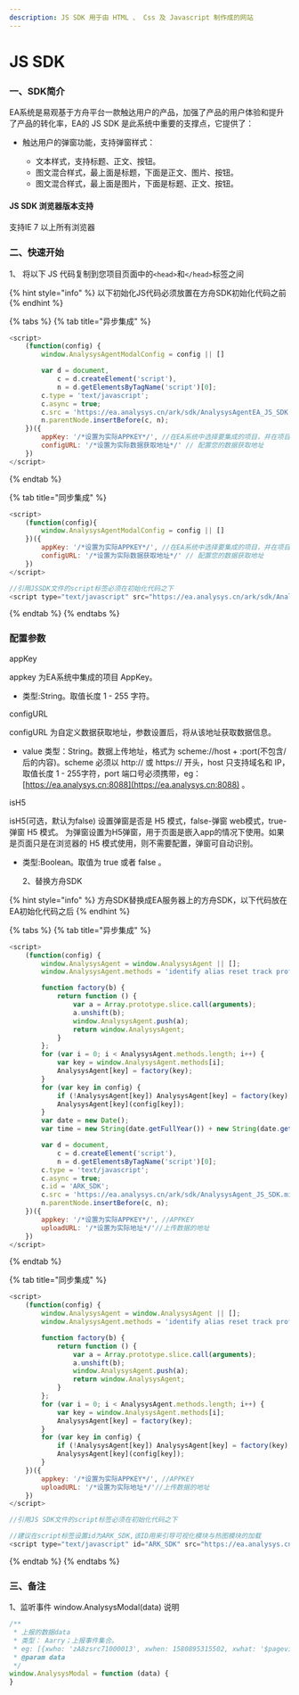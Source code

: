 ```yaml
---
description: JS SDK 用于由 HTML 、 Css 及 Javascript 制作成的网站
---
```


# JS SDK

### 一、SDK简介

EA系统是易观基于方舟平台一款触达用户的产品，加强了产品的用户体验和提升了产品的转化率，EA的 JS SDK 是此系统中重要的支撑点，它提供了：

* 触达用户的弹窗功能，支持弹窗样式：

  * 文本样式，支持标题、正文、按钮。
  * 图文混合样式，最上面是标题，下面是正文、图片、按钮。
  * 图文混合样式，最上面是图片，下面是标题、正文、按钮。

####  JS SDK 浏览器版本支持

支持IE 7 以上所有浏览器

### 二、快速开始

   1、 将以下 JS 代码复制到您项目页面中的`<head>`和`</head>`标签之间

{% hint style="info" %}
以下初始化JS代码必须放置在方舟SDK初始化代码之前
{% endhint %}

{% tabs %}
{% tab title="异步集成" %}
```javascript
<script>
    (function(config) {
        window.AnalysysAgentModalConfig = config || []

        var d = document,
            c = d.createElement('script'),
            n = d.getElementsByTagName('script')[0];
        c.type = 'text/javascript';
        c.async = true;
        c.src = 'https://ea.analysys.cn/ark/sdk/AnalysysAgentEA_JS_SDK.min.js' +'?v=' + Math.random(); //SDK存放地址
        n.parentNode.insertBefore(c, n);
    })({
        appKey: '/*设置为实际APPKEY*/', //在EA系统中选择要集成的项目，并在项目属性中查看AppKey
        configURL: '/*设置为实际数据获取地址*/' // 配置您的数据获取地址
    })
</script>
```
{% endtab %}

{% tab title="同步集成" %}
```javascript
<script>
    (function(config){
        window.AnalysysAgentModalConfig = config || []
    })({
        appKey: '/*设置为实际APPKEY*/', //在EA系统中选择要集成的项目，并在项目属性中查看AppKey
        configURL: '/*设置为实际数据获取地址*/' // 配置您的数据获取地址
    })
</script>

//引用JSSDK文件的script标签必须在初始化代码之下
<script type="text/javascript" src="https://ea.analysys.cn/ark/sdk/AnalysysAgentEA_JS_SDK.min.js"></script>
```
{% endtab %}
{% endtabs %}

### 配置参数

appKey

appkey 为EA系统中集成的项目 AppKey。

* 类型:String。取值长度 1 - 255 字符。

configURL

configURL 为自定义数据获取地址，参数设置后，将从该地址获取数据信息。

* value 类型：String。数据上传地址，格式为 scheme://host + :port\(不包含/后的内容\)。scheme 必须以 http:// 或 https:// 开头，host 只支持域名和 IP，取值长度 1 - 255字符，port 端口号必须携带，eg：[https://ea.analysys.cn:8088](https://ea.analysys.cn:8088) 。

isH5

isH5\(可选，默认为false\) 设置弹窗是否是 H5 模式，false-弹窗 web模式，true-弹窗 H5 模式。 为弹窗设置为H5弹窗，用于页面是嵌入app的情况下使用。如果是页面只是在浏览器的 H5 模式使用，则不需要配置，弹窗可自动识别。

* 类型:Boolean。取值为 true 或者 false 。



    2、替换方舟SDK

{% hint style="info" %}
方舟SDK替换成EA服务器上的方舟SDK，以下代码放在EA初始化代码之后
{% endhint %}

{% tabs %}
{% tab title="异步集成" %}
```javascript
<script>
    (function(config) {
        window.AnalysysAgent = window.AnalysysAgent || [];
        window.AnalysysAgent.methods = 'identify alias reset track profileSet profileSetOnce profileIncrement profileAppend profileUnset profileDelete registerSuperProperty registerSuperProperties unRegisterSuperProperty clearSuperProperties getSuperProperty getSuperProperties pageView getDistinctId getPresetProperties'.split(' ');

        function factory(b) {
            return function () {
                var a = Array.prototype.slice.call(arguments);
                a.unshift(b);
                window.AnalysysAgent.push(a);
                return window.AnalysysAgent;
            }
        };
        for (var i = 0; i < AnalysysAgent.methods.length; i++) {
            var key = window.AnalysysAgent.methods[i];
            AnalysysAgent[key] = factory(key);
        }
        for (var key in config) {
            if (!AnalysysAgent[key]) AnalysysAgent[key] = factory(key);
            AnalysysAgent[key](config[key]);
        }
        var date = new Date();
        var time = new String(date.getFullYear()) + new String(date.getMonth() + 1) + new String(date.getDate());

        var d = document,
            c = d.createElement('script'),
            n = d.getElementsByTagName('script')[0];
        c.type = 'text/javascript';
        c.async = true;
        c.id = 'ARK_SDK';
        c.src = 'https://ea.analysys.cn/ark/sdk/AnalysysAgent_JS_SDK.min.js' +'?v=' +time; //JS SDK存放地址
        n.parentNode.insertBefore(c, n);
    })({
        appkey: '/*设置为实际APPKEY*/', //APPKEY
        uploadURL: '/*设置为实际地址*/'//上传数据的地址
    })
</script>
```
{% endtab %}

{% tab title="同步集成" %}
```javascript
<script>
    (function(config) {
        window.AnalysysAgent = window.AnalysysAgent || [];
        window.AnalysysAgent.methods = 'identify alias reset track profileSet profileSetOnce profileIncrement profileAppend profileUnset profileDelete registerSuperProperty registerSuperProperties unRegisterSuperProperty clearSuperProperties getSuperProperty getSuperProperties pageView getDistinctId getPresetProperties'.split(' ');

        function factory(b) {
            return function () {
                var a = Array.prototype.slice.call(arguments);
                a.unshift(b);
                window.AnalysysAgent.push(a);
                return window.AnalysysAgent;
            }
        };
        for (var i = 0; i < AnalysysAgent.methods.length; i++) {
            var key = window.AnalysysAgent.methods[i];
            AnalysysAgent[key] = factory(key);
        }
        for (var key in config) {
            if (!AnalysysAgent[key]) AnalysysAgent[key] = factory(key);
            AnalysysAgent[key](config[key]);
        }
    })({
        appkey: '/*设置为实际APPKEY*/', //APPKEY
        uploadURL: '/*设置为实际地址*/'//上传数据的地址
    })
</script>

//引用JS SDK文件的script标签必须在初始化代码之下

//建议在script标签设置id为ARK_SDK,该ID用来引导可视化模块与热图模块的加载
<script type="text/javascript" id="ARK_SDK" src="https://ea.analysys.cn/ark/sdk/AnalysysAgent_JS_SDK.min.js"></script>


```
{% endtab %}
{% endtabs %}

### 三、备注

1、监听事件 window.AnalysysModal\(data\) 说明

```javascript
/**
 * 上报的数据data
 * 类型： Aarry；上报事件集合。
 * eg: [{xwho: 'zA8zsrc71000013', xwhen: 1580895315502, xwhat: '$pageview', xcontext: {$url: 'https://ea.analysys.cn:8088'} }]
 * @param data
 */
window.AnalysysModal = function (data) {
}
```

